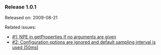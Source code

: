 ### Release 1.0.1 ###

Released on: 2009-08-21

Related issues:
  * [#1: NPE in getProperties if no arguments are given](http://code.google.com/p/oktech-profiler/issues/detail?id=1)
  * [#2: Configuration options are ignored and default sampling interval is used (50ms)](http://code.google.com/p/oktech-profiler/issues/detail?id=1)